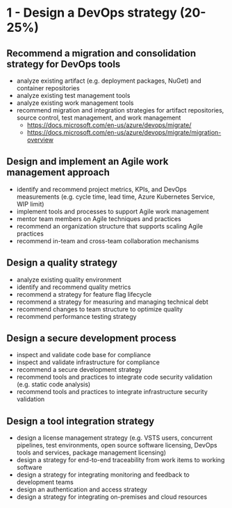 
# 1 - Design a DevOps strategy (20-25%)

## Recommend a migration and consolidation strategy for DevOps tools

- analyze existing artifact (e.g. deployment packages, NuGet) and container repositories
- analyze existing test management tools
- analyze existing work management tools
- recommend migration and integration strategies for artifact repositories, source control, test management, and work management
  - <https://docs.microsoft.com/en-us/azure/devops/migrate/>
  - <https://docs.microsoft.com/en-us/azure/devops/migrate/migration-overview>

## Design and implement an Agile work management approach

- identify and recommend project metrics, KPIs, and DevOps measurements (e.g. cycle time, lead time, Azure Kubernetes Service, WIP limit)
- implement tools and processes to support Agile work management
- mentor team members on Agile techniques and practices
- recommend an organization structure that supports scaling Agile practices
- recommend in-team and cross-team collaboration mechanisms

## Design a quality strategy

- analyze existing quality environment
- identify and recommend quality metrics
- recommend a strategy for feature flag lifecycle
- recommend a strategy for measuring and managing technical debt
- recommend changes to team structure to optimize quality
- recommend performance testing strategy

## Design a secure development process

- inspect and validate code base for compliance
- inspect and validate infrastructure for compliance
- recommend a secure development strategy
- recommend tools and practices to integrate code security validation (e.g. static code analysis)
- recommend tools and practices to integrate infrastructure security validation

## Design a tool integration strategy

- design a license management strategy (e.g. VSTS users, concurrent pipelines, test environments, open source software licensing, DevOps tools and services, package management licensing)
- design a strategy for end-to-end traceability from work items to working software
- design a strategy for integrating monitoring and feedback to development teams
- design an authentication and access strategy
- design a strategy for integrating on-premises and cloud resources